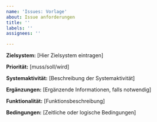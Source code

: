 ```yaml
---
name: 'Issues: Vorlage'
about: Issue anforderungen
title: ''
labels: ''
assignees: ''

---
```


**Zielsystem:** [Hier Zielsystem eintragen]

**Priorität:** [muss/soll/wird]

**Systemaktivität:** [Beschreibung der Systemaktivität]

**Ergänzungen:** [Ergänzende Informationen, falls notwendig]

**Funktionalität:** [Funktionsbeschreibung]

**Bedingungen:** [Zeitliche oder logische Bedingungen]
